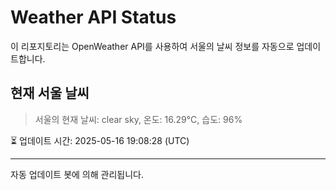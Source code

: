 
# Weather API Status

이 리포지토리는 OpenWeather API를 사용하여 서울의 날씨 정보를 자동으로 업데이트합니다.

## 현재 서울 날씨
> 서울의 현재 날씨: clear sky, 온도: 16.29°C, 습도: 96%

⏳ 업데이트 시간: 2025-05-16 19:08:28 (UTC)

---
자동 업데이트 봇에 의해 관리됩니다.
